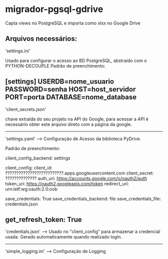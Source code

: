 # migrador-pgsql-gdrive
Capta views no PostgreSQL e importa como xlsx no Google Drive

Arquivos necessários:
----------------------------------------------------------------------
'settings.ini'

Usado para configurar o acesso ao BD PostgreSQL, abstraído com o PYTHON-DECOUPLE
Padrão de preenchimento:

[settings]
USERDB=nome_usuario
PASSWORD=senha
HOST=host_servidor
PORT=porta
DATABASE=nome_database
----------------------------------------------------------------------
'client_secrets.json'

chave extraída do seu projeto na API do Google, para acessar a API é necessário obter este arquivo direto com a página da google.

----------------------------------------------------------------------
'settings.yaml' --> Configuração de Acesso da biblioteca PyDrive. 

Padrão de preenchimento:

client_config_backend: settings

client_config:
  client_id: ??????????????????????????.apps.googleusercontent.com
  client_secret: ??????????????
  auth_uri: https://accounts.google.com/o/oauth2/auth
  token_uri: https://oauth2.googleapis.com/token
  redirect_uri: urn:ietf:wg:oauth:2.0:oob
  

save_credentials: True
save_credentials_backend: file
save_credentials_file: credentials.json

get_refresh_token: True
----------------------------------------------------------------------

'credentials.json' --> Usado no "client_config" para armazenar a credencial usada. 
Gerado automaticamente quando realizado login.


----------------------------------------------------------------------

'simple_logging.ini' --> Configuração de Logging
